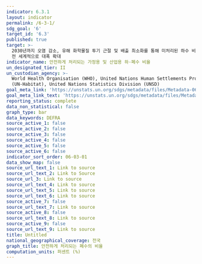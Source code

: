 ```yaml
---
indicator: 6.3.1
layout: indicator
permalink: /6-3-1/
sdg_goal: '6'
target_id: '6.3'
published: true
target: >-
  2030년까지 오염 감소, 유해 화학물질 투기 근절 및 배출 최소화를 통해 미처리된 하수 비율을 절반으로 줄이고 재활용 및 안전한 재사용을
  전 세계적으로 대폭 확대 
indicator_name: 안전하게 처리되는 가정용 및 산업용 하·폐수 비율
un_designated_tier: II
un_custodian_agency: >-
  World Health Organisation (WHO), United Nations Human Settlements Programme
  (UN-Habitat), United Nations Statistics Division (UNSD)
goal_meta_link: 'https://unstats.un.org/sdgs/metadata/files/Metadata-06-03-01.pdf'
goal_meta_link_text: 'https://unstats.un.org/sdgs/metadata/files/Metadata-06-03-01.pdf'
reporting_status: complete
data_non_statistical: false
graph_type: bar
data_keywords: DEFRA
source_active_1: false
source_active_2: false
source_active_3: false
source_active_4: false
source_active_5: false
source_active_6: false
indicator_sort_order: 06-03-01
data_show_map: false
source_url_text_1: Link to source
source_url_text_2: Link to Source
source_url_3: Link to source
source_url_text_4: Link to source
source_url_text_5: Link to source
source_url_text_6: Link to source
source_active_7: false
source_url_text_7: Link to source
source_active_8: false
source_url_text_8: Link to source
source_active_9: false
source_url_text_9: Link to source
title: Untitled
national_geographical_coverage: 전국
graph_title: 안전하게 처리되는 폐수의 비율
computation_units: 퍼센트 (%)
---
```

